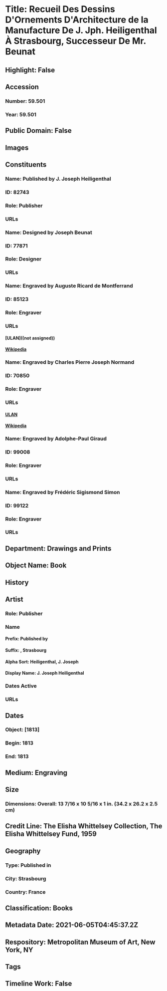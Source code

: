 # Title: Recueil Des Dessins D'Ornements D'Architecture de la Manufacture De J. Jph. Heiligenthal À Strasbourg, Successeur De Mr. Beunat
## Highlight: False
## Accession
### Number: 59.501
### Year: 59.501
## Public Domain: False
## Images
## Constituents
### Name: Published by J. Joseph Heiligenthal
### ID: 82743
### Role: Publisher
### URLs
### Name: Designed by Joseph Beunat
### ID: 77871
### Role: Designer
### URLs
### Name: Engraved by Auguste Ricard de Montferrand
### ID: 85123
### Role: Engraver
### URLs
#### [ULAN]((not assigned))
#### [Wikipedia](https://www.wikidata.org/wiki/Q767288)
### Name: Engraved by Charles Pierre Joseph Normand
### ID: 70850
### Role: Engraver
### URLs
#### [ULAN](http://vocab.getty.edu/page/ulan/500115762)
#### [Wikipedia](https://www.wikidata.org/wiki/Q2959914)
### Name: Engraved by Adolphe-Paul Giraud
### ID: 99008
### Role: Engraver
### URLs
### Name: Engraved by Frédéric Sigismond Simon
### ID: 99122
### Role: Engraver
### URLs
## Department: Drawings and Prints
## Object Name: Book
## History
## Artist
### Role: Publisher
### Name
#### Prefix: Published by
#### Suffix: , Strasbourg
#### Alpha Sort: Heiligenthal, J. Joseph
#### Display Name: J. Joseph Heiligenthal
### Dates Active
### URLs
## Dates
### Object: [1813]
### Begin: 1813
### End: 1813
## Medium: Engraving
## Size
### Dimensions: Overall: 13 7/16 x 10 5/16 x 1 in. (34.2 x 26.2 x 2.5 cm)
## Credit Line: The Elisha Whittelsey Collection, The Elisha Whittelsey Fund, 1959
## Geography
### Type: Published in
### City: Strasbourg
### Country: France
## Classification: Books
## Metadata Date: 2021-06-05T04:45:37.2Z
## Respository: Metropolitan Museum of Art, New York, NY
## Tags
## Timeline Work: False